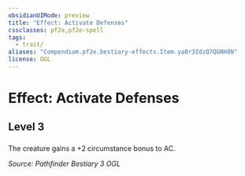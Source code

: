 ```yaml
---
obsidianUIMode: preview
title: "Effect: Activate Defenses"
cssclasses: pf2e,pf2e-spell
tags:
  - trait/
aliases: "Compendium.pf2e.bestiary-effects.Item.ya8r3IdzQ7QGNH8N"
license: OGL
---
```

# Effect: Activate Defenses
## Level 3
### 






The creature gains a +2 circumstance bonus to AC.

*Source: Pathfinder Bestiary 3*
*OGL*